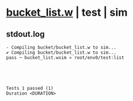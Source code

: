 # [bucket_list.w](../../../../../../examples/tests/sdk_tests/bucket/bucket_list.w) | test | sim

## stdout.log
```log
- Compiling bucket/bucket_list.w to sim...
✔ Compiling bucket/bucket_list.w to sim...
pass ─ bucket_list.wsim » root/env0/test:list
 




Tests 1 passed (1) 
Duration <DURATION>

```

